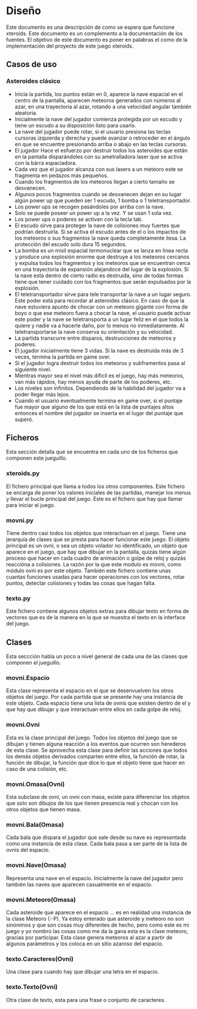 Diseño
======

Este documento es una descripción de como se espera que funcione
xteroids. Este documento es un complemento a la documentación de los
fuentes. El objetivo de este documento es poner en palabras el como de
la implementación del proyecto de este juego xteroids.

Casos de uso
------------

### Asteroides clásico ###

 - Inicia la partida, los puntos están en 0, aparece la nave espacial
   en el centro de la pantalla, aparecen meteoros generados con
   números al azar, en una trayectoria al azar, rotando a una
   velocidad angular también aleatoria.
 - Inicialmente la nave del jugador comienza protegida por un escudo y
   tiene un escudo a su disposición listo para usarlo.
 - La nave del jugador puede rotar, si el usuario presiona las teclas
   cursoras izquierda y derecha y puede avanzar o retroceder en el
   ángulo en que se encuentre presionando arriba o abajo en las teclas
   cursoras.
 - El jugador Hace el esfuerzo por destruir todos los asteroides que
   están en la pantalla disparándoles con su ametralladora laser que
   se activa con la bárra espaciadora.
 - Cada vez que el jugador alcanza con sus lasers a un meteoro este se
   fragmenta en pedazos más pequeños.
 - Cuando los fragmentos de los meteoros llegan a cierto tamaño se
   desvanecen.
 - Algunos pocos fragmentos cuando se desvanecen dejan en su lugar
   algún power up que pueden ser 1 escudo, 1 bomba o 1
   teletransportador.
 - Los power ups se recogen pasándoles por arriba con la nave.
 - Solo se puede poseer un power up a la vez. Y se usan 1 sola vez.
 - Los power ups o poderes se activan con la tecla tab.
 - El escudo sirve para proteger la nave de colisiones muy fuertes que
   podrían destruirla. Si se activa el escudo antes de el o los
   impactos de los meteoros o sus fragmentos la nave queda
   completamente ilesa. La protección del escudo solo dura 15 segundos.
 - La bomba es un misil espacial termonuclear que se lanza en linea
   recta y produce una explosión enorme que destruye a los meteoros
   cercanos y expulsa todos los fragmentos y los meteoros que se
   encuentran cerca en una trayectoria de expansión alejandoce del
   lugar de la explosión. Si la nave está dentro de cierto radio es
   destruida, sino de todas formas tiene que tener cuidado con los
   fragmentos que serán expulsados por la explosión.
 - El teletransportador sirve para tele transportar la nave a un lugar
   seguro. Este poder está para recordar al asteroides clásico. En
   caso de que la nave estuviera apunto de chocar con un meteoro
   gigante con forma de boyo o que ese meteoro fuera a chocar la nave,
   el usuario puede activar este poder y la nave se teletransporta a
   un lugar feliz en el que todos la quiere y nadie va a hacerle daño,
   por lo menos no inmediatamente. Al teletransportarse la nave
   conserva su orientación y su velocidad.
 - La partida transcurre entre disparos, destrucciones de meteoros y
   poderes.
 - El jugador inicialmente tiene 3 vidas. Si la nave es destruida más
   de 3 veces, termina la partida en game over.
 - Si el jugador logra destruir todos los meteoros y subframentos pasa
   al siguiente nivel.
 - Mientras mayor sea el nivel más dificil es el juego, hay más
   meteoros, van más rápidos, hay menos ayuda de parte de los poderes,
   etc.
 - Los niveles son infinitos. Dependiendo de la habilidad del jugador
   va a poder llegar más lejos.
 - Cuando el usuario eventualmente termina en game over, si el puntaje
   fue mayor que alguno de los que está en la lista de puntajes altos
   entonces el nombre del jugador se inserta en el lugar del puntaje
   que superó.


Ficheros
--------

Esta sección detalla que se encuentra en cada uno de los ficheros que
componen este jueguillo.


### xteroids.py ###

El fichero principal que llama a todos los otros componentes. Este
fichero se encarga de poner los valores iniciales de las partidas,
manejar los menus y llevar el bucle principal del juego. Este es el
fichero que hay que llamar para iniciar el juego.


### movni.py ###

Tiene dentro casi todos los objetos que interactuan en el juego. Tiene
una jerarquía de clases que se presta para hacer funcionar este
juego. El objeto principal es un ovni, o sea un objeto volador no
identificado, un objeto que aparece en el juego, que hay que dibujar
en la pantalla, quizás tiene algún proceso que hacer en cada cuadro de
animación o golpe de reloj y quizás reaccióna a colisiones. La razón
por la que este modulo es movni, como módulo ovni es por este
objeto. También este fichero contiene unas cuantas funciones usadas
para hacer operaciones con los vectores, rotar puntos, detectar
colisiones y todas las cosas que hagan falta.


### texto.py ###

Este fichero contiene algunos objetos extras para dibujar texto en
forma de vectores que es de la manera en la que se muestra el texto en
la interface del juego.


Clases
------

Esta seccción habla un poco a nivel general de cada una de las clases
que componen el jueguillo.

### movni.Espacio ###

Esta clase representa el espacio en el que se desenvuelven los otros
objetos del juego. Por cada partida que se presente hay una instancia
de este objeto. Cada espacio tiene una lista de ovnis que existen
dentro de el y que hay que dibujar y que interactuan entre ellos en
cada golpe de reloj.


### movni.Ovni ###

Esta es la clase principal del juego. Todos los objetos del juego que
se dibujan y tienen alguna reacción a los eventos que ocurren son
herederos de esta clase. Se aprovecha esta clase para definir las
acciones que todos los demás objetos derivados comparten entre ellos,
la función de rotar, la función de dibujar, la función que dice lo que
el objeto tiene que hacer en caso de una colisión, etc.


### movni.Omasa(Ovni) ###

Esta subclase de ovni, un ovni con masa, existe para diferenciar los
objetos que solo son dibujos de los que tienen presencia real y chocan
con los otros objetos que tienen masa.


### movni.Bala(Omasa) ###

Cada bala que dispara el jugador que sale desde su nave es
representada como una instancia de esta clase. Cada bala pasa a ser
parte de la lista de ovnis del espacio.


### movni.Nave(Omasa) ###

Representa una nave en el espacio. Inicialmente la nave del jugador
pero también las naves que aparecen casualmente en el espacio.


### movni.Meteoro(Omasa) ###

Cada asteroide que aparece en el espacio ... es en realidad una
instancia de la clase Meteoro (:-P). Ya estoy enterado que asteroide y
meteoro no son sinónimos y que son cosas muy diferentes de hecho, pero
como este es mi juego y yo nombro las cosas como me da la gana esta es
la clase meteoro, gracias por participar. Esta clase genera meteoros
al azar a partir de algunos parámetros y los coloca en un sitio
azaroso del espacio.


### texto.Caracteres(Ovni) ###

Una clase para cuando hay que dibujar una letra en el espacio.


### texto.Texto(Ovni) ###

Otra clase de texto, esta para una frase o conjunto de caracteres.
